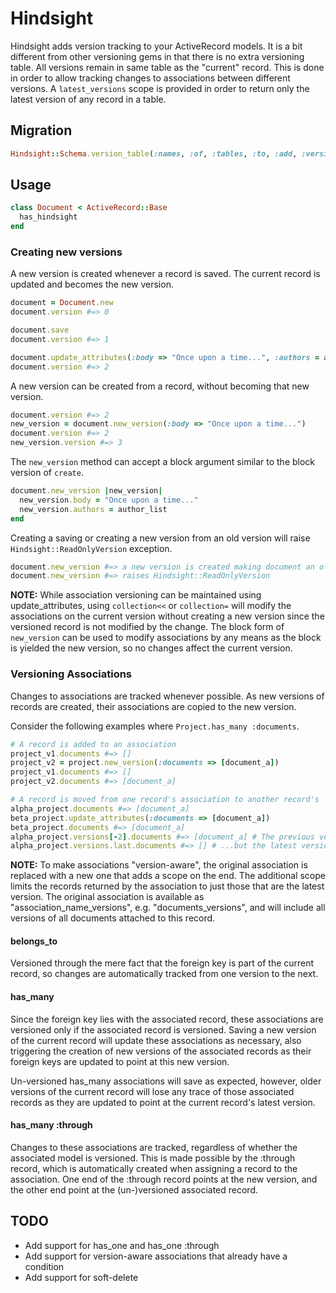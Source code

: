 # Hindsight

Hindsight adds version tracking to your ActiveRecord models. It is a bit different from other versioning gems in that
there is no extra versioning table. All versions remain in same table as the "current" record. This is done in order to
allow tracking changes to associations between different versions. A `latest_versions` scope is provided in order to
return only the latest version of any record in a table.

## Migration
```ruby
Hindsight::Schema.version_table(:names, :of, :tables, :to, :add, :versioning, :to)
```

## Usage
```ruby
class Document < ActiveRecord::Base
  has_hindsight
end
```

### Creating new versions

A new version is created whenever a record is saved. The current record is updated and becomes the new version.
```ruby
document = Document.new
document.version #=> 0

document.save
document.version #=> 1

document.update_attributes(:body => "Once upon a time...", :authors = author_list)
document.version #=> 2
```

A new version can be created from a record, without becoming that new version.
```ruby
document.version #=> 2
new_version = document.new_version(:body => "Once upon a time...")
document.version #=> 2
new_version.version #=> 3
```

The `new_version` method can accept a block argument similar to the block version of `create`.
```ruby
document.new_version |new_version|
  new_version.body = "Once upon a time..."
  new_version.authors = author_list
end
```

Creating a saving or creating a new version from an old version will raise `Hindsight::ReadOnlyVersion` exception.
```ruby
document.new_version #=> a new version is created making document an old version
document.new_version #=> raises Hindsight::ReadOnlyVersion
```

**NOTE:** While association versioning can be maintained using update_attributes, using `collection<<` or `collection=`
will modify the associations on the current version without creating a new version since the versioned record is not
modified by the change. The block form of `new_version` can be used to modify associations by any means as the block
is yielded the new version, so no changes affect the current version.

### Versioning Associations
Changes to associations are tracked whenever possible. As new versions of records are created, their associations are
copied to the new version.

Consider the following examples where `Project.has_many :documents`.

```ruby
# A record is added to an association
project_v1.documents #=> []
project_v2 = project.new_version(:documents => [document_a])
project_v1.documents #=> []
project_v2.documents #=> [document_a]
```

```ruby
# A record is moved from one record's association to another record's
alpha_project.documents #=> [document_a]
beta_project.update_attributes(:documents => [document_a])
beta_project.documents #=> [document_a]
alpha_project.versions[-2].documents #=> [document_a] # The previous version still has an associated document...
alpha_project.versions.last.documents #=> [] # ...but the latest version no longer has a document as it has been moved.
```

**NOTE:** To make associations "version-aware", the original association is replaced with a new one that adds a scope on
the end. The additional scope limits the records returned by the association to just those that are the latest version.
The original association is available as "association_name_versions", e.g. "documents_versions", and will include all
versions of all documents attached to this record.

#### belongs_to
Versioned through the mere fact that the foreign key is part of the current record, so changes are automatically
tracked from one version to the next.

#### has_many
Since the foreign key lies with the associated record, these associations are versioned only if the associated record
is versioned. Saving a new version of the current record will update these associations as necessary, also triggering
the creation of new versions of the associated records as their foreign keys are updated to point at this new version.

Un-versioned has_many associations will save as expected, however, older versions of the current record will
lose any trace of those associated records as they are updated to point at the current record's latest version.

#### has_many :through
Changes to these associations are tracked, regardless of whether the associated model is versioned. This is made
possible by the :through record, which is automatically created when assigning a record to the association. One end of
the :through record points at the new version, and the other end point at the (un-)versioned associated record.

## TODO
- Add support for has_one and has_one :through
- Add support for version-aware associations that already have a condition
- Add support for soft-delete
